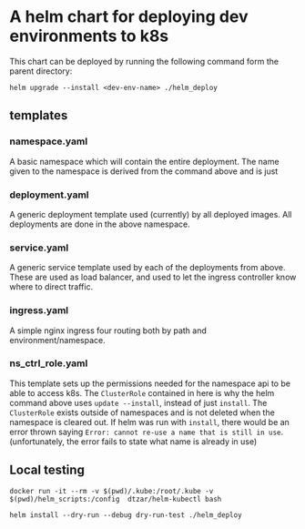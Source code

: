 # A helm chart for deploying dev environments to k8s

This chart can be deployed by running the following command form the parent directory:
```
helm upgrade --install <dev-env-name> ./helm_deploy
```

## templates

### namespace.yaml
A basic namespace which will contain the entire deployment. The name given to the namespace is derived from the command above and is just <dev-env-name>

### deployment.yaml
A generic deployment template used (currently) by all deployed images. All deployments are done in the above namespace.

### service.yaml
A generic service template used by each of the deployments from above. These are used as load balancer, and used to let the ingress controller know where to direct traffic.

### ingress.yaml
A simple nginx ingress four routing both by path and environment/namespace.

### ns_ctrl_role.yaml
This template sets up the permissions needed for the namespace api to be able to access k8s. The `ClusterRole` contained in here is why the helm command above uses `update --install`, instead of just `install`. The `ClusterRole` exists outside of namespaces and is not deleted when the namespace is cleared out. If helm was run with `install`, there would be an error thrown saying `Error: cannot re-use a name that is still in use`. (unfortunately, the error fails to state what name is already in use)

## Local testing

```
docker run -it --rm -v $(pwd)/.kube:/root/.kube -v $(pwd)/helm_scripts:/config  dtzar/helm-kubectl bash
```

```
helm install --dry-run --debug dry-run-test ./helm_deploy
```
